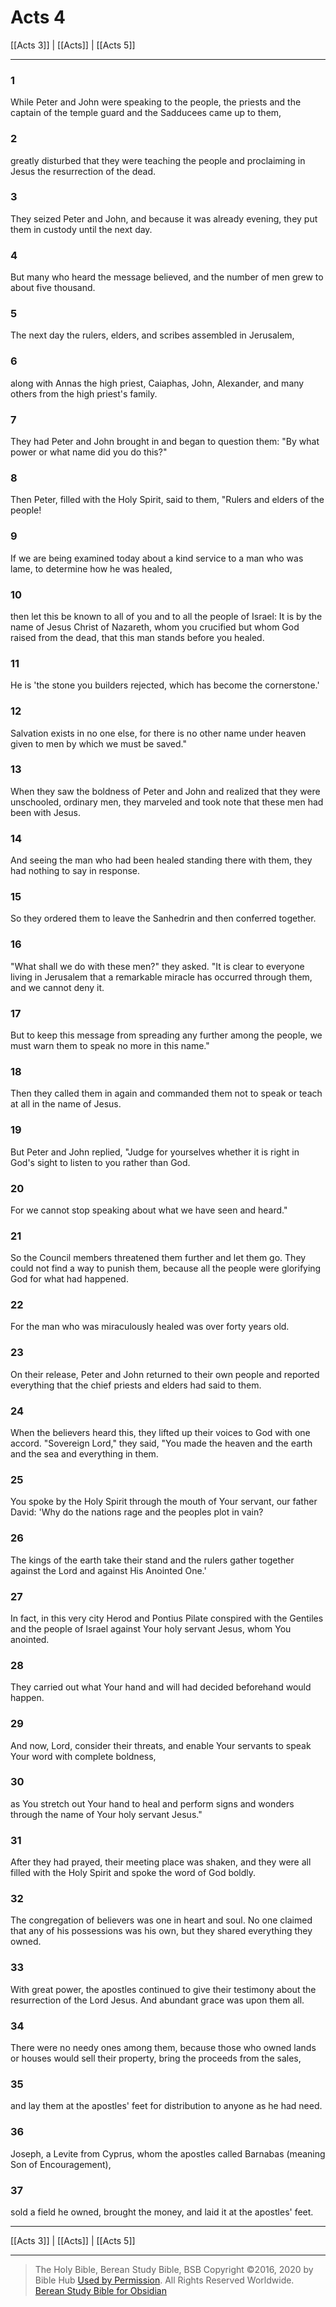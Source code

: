 # Acts 4

[[Acts 3]] | [[Acts]] | [[Acts 5]]

---

### 1
While Peter and John were speaking to the people, the priests and the captain of the temple guard and the Sadducees came up to them,

### 2
greatly disturbed that they were teaching the people and proclaiming in Jesus the resurrection of the dead.

### 3
They seized Peter and John, and because it was already evening, they put them in custody until the next day.

### 4
But many who heard the message believed, and the number of men grew to about five thousand.

### 5
The next day the rulers, elders, and scribes assembled in Jerusalem,

### 6
along with Annas the high priest, Caiaphas, John, Alexander, and many others from the high priest's family.

### 7
They had Peter and John brought in and began to question them: "By what power or what name did you do this?"

### 8
Then Peter, filled with the Holy Spirit, said to them, "Rulers and elders of the people!

### 9
If we are being examined today about a kind service to a man who was lame, to determine how he was healed,

### 10
then let this be known to all of you and to all the people of Israel: It is by the name of Jesus Christ of Nazareth, whom you crucified but whom God raised from the dead, that this man stands before you healed.

### 11
He is 'the stone you builders rejected, which has become the cornerstone.'

### 12
Salvation exists in no one else, for there is no other name under heaven given to men by which we must be saved."

### 13
When they saw the boldness of Peter and John and realized that they were unschooled, ordinary men, they marveled and took note that these men had been with Jesus.

### 14
And seeing the man who had been healed standing there with them, they had nothing to say in response.

### 15
So they ordered them to leave the Sanhedrin and then conferred together.

### 16
"What shall we do with these men?" they asked. "It is clear to everyone living in Jerusalem that a remarkable miracle has occurred through them, and we cannot deny it.

### 17
But to keep this message from spreading any further among the people, we must warn them to speak no more in this name."

### 18
Then they called them in again and commanded them not to speak or teach at all in the name of Jesus.

### 19
But Peter and John replied, "Judge for yourselves whether it is right in God's sight to listen to you rather than God.

### 20
For we cannot stop speaking about what we have seen and heard."

### 21
So the Council members threatened them further and let them go. They could not find a way to punish them, because all the people were glorifying God for what had happened.

### 22
For the man who was miraculously healed was over forty years old.

### 23
On their release, Peter and John returned to their own people and reported everything that the chief priests and elders had said to them.

### 24
When the believers heard this, they lifted up their voices to God with one accord. "Sovereign Lord," they said, "You made the heaven and the earth and the sea and everything in them.

### 25
You spoke by the Holy Spirit through the mouth of Your servant, our father David: 'Why do the nations rage and the peoples plot in vain?

### 26
The kings of the earth take their stand and the rulers gather together against the Lord and against His Anointed One.'

### 27
In fact, in this very city Herod and Pontius Pilate conspired with the Gentiles and the people of Israel against Your holy servant Jesus, whom You anointed.

### 28
They carried out what Your hand and will had decided beforehand would happen.

### 29
And now, Lord, consider their threats, and enable Your servants to speak Your word with complete boldness,

### 30
as You stretch out Your hand to heal and perform signs and wonders through the name of Your holy servant Jesus."

### 31
After they had prayed, their meeting place was shaken, and they were all filled with the Holy Spirit and spoke the word of God boldly.

### 32
The congregation of believers was one in heart and soul. No one claimed that any of his possessions was his own, but they shared everything they owned.

### 33
With great power, the apostles continued to give their testimony about the resurrection of the Lord Jesus. And abundant grace was upon them all.

### 34
There were no needy ones among them, because those who owned lands or houses would sell their property, bring the proceeds from the sales,

### 35
and lay them at the apostles' feet for distribution to anyone as he had need.

### 36
Joseph, a Levite from Cyprus, whom the apostles called Barnabas (meaning Son of Encouragement),

### 37
sold a field he owned, brought the money, and laid it at the apostles' feet.

---

[[Acts 3]] | [[Acts]] | [[Acts 5]]

---

> The Holy Bible, Berean Study Bible, BSB
> Copyright &copy;2016, 2020 by Bible Hub
> [Used by Permission](https://berean.bible/terms.htm). All Rights Reserved Worldwide.
> [Berean Study Bible for Obsidian](https://github.com/gapmiss/berean-study-bible-for-obsidian)</small>

